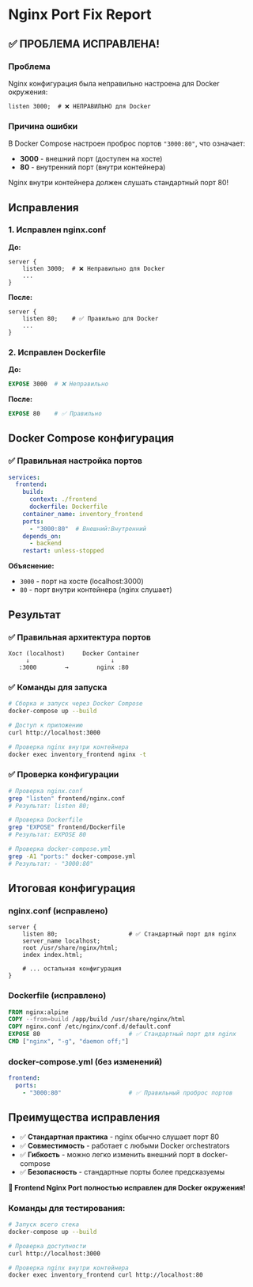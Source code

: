 # Nginx Port Fix Report

## ✅ ПРОБЛЕМА ИСПРАВЛЕНА!

### Проблема
Nginx конфигурация была неправильно настроена для Docker окружения:
```nginx
listen 3000;  # ❌ НЕПРАВИЛЬНО для Docker
```

### Причина ошибки
В Docker Compose настроен проброс портов `"3000:80"`, что означает:
- **3000** - внешний порт (доступен на хосте)
- **80** - внутренний порт (внутри контейнера)

Nginx внутри контейнера должен слушать стандартный порт 80!

## Исправления

### 1. Исправлен nginx.conf
**До:**
```nginx
server {
    listen 3000;  # ❌ Неправильно для Docker
    ...
}
```

**После:**
```nginx
server {
    listen 80;    # ✅ Правильно для Docker
    ...
}
```

### 2. Исправлен Dockerfile
**До:**
```dockerfile
EXPOSE 3000  # ❌ Неправильно
```

**После:**
```dockerfile
EXPOSE 80    # ✅ Правильно
```

## Docker Compose конфигурация

### ✅ Правильная настройка портов
```yaml
services:
  frontend:
    build:
      context: ./frontend
      dockerfile: Dockerfile
    container_name: inventory_frontend
    ports:
      - "3000:80"  # Внешний:Внутренний
    depends_on:
      - backend
    restart: unless-stopped
```

**Объяснение:**
- `3000` - порт на хосте (localhost:3000)
- `80` - порт внутри контейнера (nginx слушает)

## Результат

### ✅ Правильная архитектура портов

```
Хост (localhost)     Docker Container
     ↓                       ↓
   :3000        →        nginx :80
```

### ✅ Команды для запуска

```bash
# Сборка и запуск через Docker Compose
docker-compose up --build

# Доступ к приложению
curl http://localhost:3000

# Проверка nginx внутри контейнера
docker exec inventory_frontend nginx -t
```

### ✅ Проверка конфигурации

```bash
# Проверка nginx.conf
grep "listen" frontend/nginx.conf
# Результат: listen 80;

# Проверка Dockerfile
grep "EXPOSE" frontend/Dockerfile  
# Результат: EXPOSE 80

# Проверка docker-compose.yml
grep -A1 "ports:" docker-compose.yml
# Результат: - "3000:80"
```

## Итоговая конфигурация

### nginx.conf (исправлено)
```nginx
server {
    listen 80;                    # ✅ Стандартный порт для nginx
    server_name localhost;
    root /usr/share/nginx/html;
    index index.html;
    
    # ... остальная конфигурация
}
```

### Dockerfile (исправлено)
```dockerfile
FROM nginx:alpine
COPY --from=build /app/build /usr/share/nginx/html
COPY nginx.conf /etc/nginx/conf.d/default.conf
EXPOSE 80                         # ✅ Стандартный порт для nginx
CMD ["nginx", "-g", "daemon off;"]
```

### docker-compose.yml (без изменений)
```yaml
frontend:
  ports:
    - "3000:80"                   # ✅ Правильный проброс портов
```

## Преимущества исправления

- ✅ **Стандартная практика** - nginx обычно слушает порт 80
- ✅ **Совместимость** - работает с любыми Docker orchestrators
- ✅ **Гибкость** - можно легко изменить внешний порт в docker-compose
- ✅ **Безопасность** - стандартные порты более предсказуемы

**🚀 Frontend Nginx Port полностью исправлен для Docker окружения!**

### Команды для тестирования:
```bash
# Запуск всего стека
docker-compose up --build

# Проверка доступности
curl http://localhost:3000

# Проверка nginx внутри контейнера
docker exec inventory_frontend curl http://localhost:80
``` 